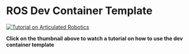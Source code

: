 # ROS Dev Container Template

[![Tutorial on Articulated Robotics](https://img.youtube.com/vi/dihfA7Ol6Mw/maxresdefault.jpg)](https://www.youtube.com/watch?v=dihfA7Ol6Mw)

**Click on the thumbnail above to watch a tutorial on how to use the dev container template**

